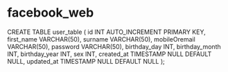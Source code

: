 # facebook_web

CREATE TABLE user_table (
    id INT AUTO_INCREMENT PRIMARY KEY,
    first_name VARCHAR(50),
    surname VARCHAR(50),
    mobileOremail VARCHAR(50),
    password VARCHAR(50),
    birthday_day INT,
    birthday_month INT,
    birthday_year INT,
    sex INT,
    created_at TIMESTAMP NULL DEFAULT NULL,
    updated_at TIMESTAMP NULL DEFAULT NULL
);
